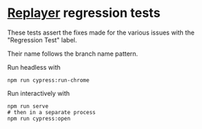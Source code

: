# [Replayer](https://replayer.app/) regression tests

These tests assert the fixes made for the various issues with the "Regression Test" label.

Their name follows the branch name pattern.

Run headless with 

    npm run cypress:run-chrome
    
Run interactively with 

    npm run serve
    # then in a separate process
    npm run cypress:open  
